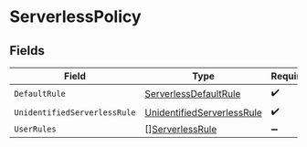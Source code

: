 # ServerlessPolicy


## Fields

| Field                                                                           | Type                                                                            | Required                                                                        | Description                                                                     |
| ------------------------------------------------------------------------------- | ------------------------------------------------------------------------------- | ------------------------------------------------------------------------------- | ------------------------------------------------------------------------------- |
| `DefaultRule`                                                                   | [ServerlessDefaultRule](../../models/shared/serverlessdefaultrule.md)           | :heavy_check_mark:                                                              | N/A                                                                             |
| `UnidentifiedServerlessRule`                                                    | [UnidentifiedServerlessRule](../../models/shared/unidentifiedserverlessrule.md) | :heavy_check_mark:                                                              | N/A                                                                             |
| `UserRules`                                                                     | [][ServerlessRule](../../models/shared/serverlessrule.md)                       | :heavy_minus_sign:                                                              | N/A                                                                             |